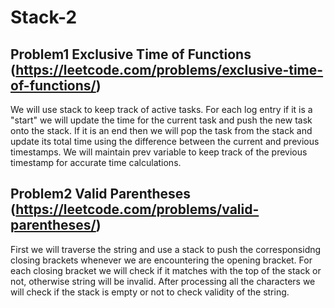 # Stack-2

## Problem1 Exclusive Time of Functions (https://leetcode.com/problems/exclusive-time-of-functions/)

We will use stack to keep track of active tasks. For each log entry if it is a "start" we will update the time for the current task and push the new task onto the stack. If it is an end then we will pop the task from the stack and update its total time using the difference between the current and previous timestamps. We will maintain prev variable to keep track of the previous timestamp for accurate time calculations.



## Problem2 Valid Parentheses (https://leetcode.com/problems/valid-parentheses/)

First we will traverse the string and use a stack to push the corresponsidng closing brackets whenever we are encountering the opening bracket. For each closing bracket we will check if it matches with the top of the stack or not, otherwise string will be invalid. After processing all the characters we will check if the stack is empty or not to check validity of the string.